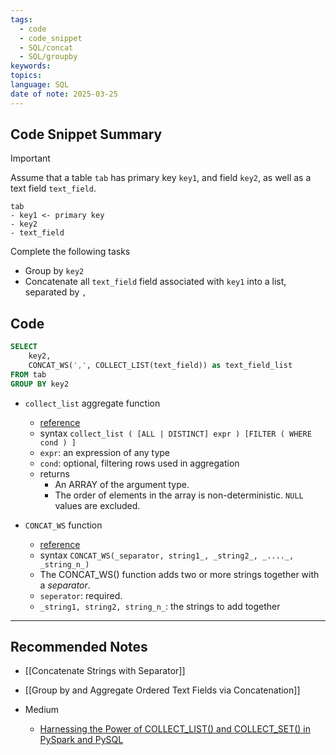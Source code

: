 ```yaml
---
tags:
  - code
  - code_snippet
  - SQL/concat
  - SQL/groupby
keywords: 
topics: 
language: SQL
date of note: 2025-03-25
---
```


## Code Snippet Summary

>[!important]
>Assume that a table `tab` has primary key `key1`, and field `key2`, as well as a text field `text_field`.
>```
>tab
>- key1 <- primary key
>- key2
>- text_field    
>```
>
>Complete the following tasks
>- Group by `key2`
>- Concatenate all `text_field` field associated with `key1` into a list, separated by `,`
>
  

## Code

```sql
SELECT
	key2,
	CONCAT_WS(',', COLLECT_LIST(text_field)) as text_field_list
FROM tab
GROUP BY key2
```

- `collect_list` aggregate function
	- [reference](https://docs.databricks.com/aws/en/sql/language-manual/functions/collect_list)
	- syntax 
	  `collect_list ( [ALL | DISTINCT] expr ) [FILTER ( WHERE cond ) ]`
	- `expr`: an expression of any type
	- `cond`: optional, filtering rows used in aggregation
	- returns
		- An ARRAY of the argument type.
		- The order of elements in the array is non-deterministic. `NULL` values are excluded.


- `CONCAT_WS` function
	- [reference](https://www.w3schools.com/sql/func_sqlserver_concat_ws.asp)
	- syntax `CONCAT_WS(_separator, string1_, _string2_, _...._, _string_n_)`
	- The CONCAT_WS() function adds two or more strings together with a *separator*.
	- `seperator`: required. 
	- `_string1, string2, string_n_`: the strings to add together




-----------
##  Recommended Notes


- [[Concatenate Strings with Separator]]
- [[Group by and Aggregate Ordered Text Fields via Concatenation]]

- Medium
	- [Harnessing the Power of COLLECT_LIST() and COLLECT_SET() in PySpark and PySQL](https://medium.com/@rahulgosavi.94/harnessing-the-power-of-collect-list-and-collect-set-in-pyspark-and-pysql-d6926f5383cf)